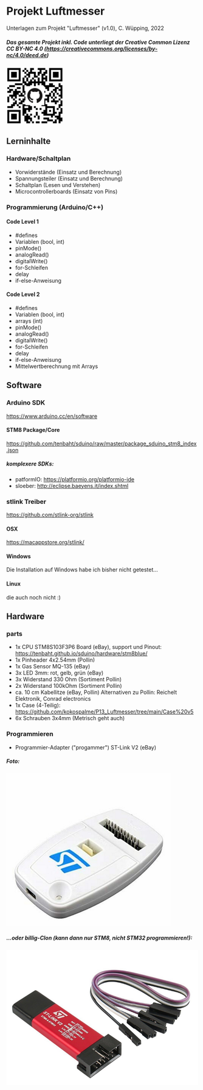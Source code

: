 
# Projekt Luftmesser

Unterlagen zum Projekt "Luftmesser" (v1.0), C. Wüpping, 2022
##### Das gesamte Projekt inkl. Code unterliegt der Creative Common Lizenz CC BY-NC 4.0 (https://creativecommons.org/licenses/by-nc/4.0/deed.de)
##### <img src="https://github.com/kokospalme/P13_Luftmesser/blob/main/Bilder/QR.png"  height = "150" width = "150" >

## Lerninhalte

### Hardware/Schaltplan
- Vorwiderstände (Einsatz und Berechnung)
- Spannungsteiler (Einsatz und Berechnung)
- Schaltplan (Lesen und Verstehen)
- Microcontrollerboards (Einsatz von Pins)

### Programmierung (Arduino/C++)
#### Code Level 1
- #defines
- Variablen (bool, int)
- pinMode()
- analogRead()
- digitalWrite()
- for-Schleifen
- delay
- if-else-Anweisung

#### Code Level 2
- #defines
- Variablen (bool, int)
- arrays (int)
- pinMode()
- analogRead()
- digitalWrite()
- for-Schleifen
- delay
- if-else-Anweisung
- Mittelwertberechnung mit Arrays
## Software
### Arduino SDK
https://www.arduino.cc/en/software
#### STM8 Package/Core
https://github.com/tenbaht/sduino/raw/master/package_sduino_stm8_index.json

##### komplexere SDKs:
- patformIO:  https://platformio.org/platformio-ide
- sloeber: http://eclipse.baeyens.it/index.shtml

### stlink Treiber
https://github.com/stlink-org/stlink
#### OSX
https://macappstore.org/stlink/
#### Windows
Die Installation auf Windows habe ich bisher nicht getestet...
#### Linux
die auch noch nicht :)

## Hardware
### parts
- 1x CPU STM8S103F3P6 Board (eBay), support und Pinout: https://tenbaht.github.io/sduino/hardware/stm8blue/
- 1x Pinheader 4x2.54mm (Pollin)
- 1x Gas Sensor MQ-135 (eBay)
- 3x LED 3mm: rot, gelb, grün (eBay)
- 3x Widerstand 330 Ohm (Sortiment Pollin)
- 2x Widerstand 100kOhm (Sortiment Pollin)
- ca. 10 cm Kabellitze (eBay, Pollin)
Alternativen zu Pollin: Reichelt Elektronik, Conrad electronics
- 1x Case (4-Teilig): https://github.com/kokospalme/P13_Luftmesser/tree/main/Case%20v5
- 6x Schrauben 3x4mm (Metrisch geht auch)

### Programmieren
- Programmier-Adapter ("progammer") ST-Link V2 (eBay)
##### Foto:
<img src="https://github.com/kokospalme/P13_Luftmesser/blob/main/Bilder/ST%20Link%20programmer.png">

##### ...oder billig-Clon (kann dann nur STM8, nicht STM32 programmieren!):
<img src="https://github.com/kokospalme/P13_Luftmesser/blob/main/Bilder/clone%20STlinkv2.png">
